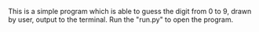 This is a simple program which is able to guess the digit from 0 to 9, drawn by user, output to the terminal.
Run the "run.py" to open the program.
